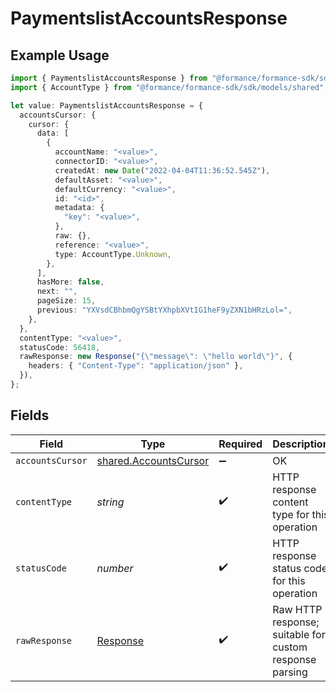 # PaymentslistAccountsResponse

## Example Usage

```typescript
import { PaymentslistAccountsResponse } from "@formance/formance-sdk/sdk/models/operations";
import { AccountType } from "@formance/formance-sdk/sdk/models/shared";

let value: PaymentslistAccountsResponse = {
  accountsCursor: {
    cursor: {
      data: [
        {
          accountName: "<value>",
          connectorID: "<value>",
          createdAt: new Date("2022-04-04T11:36:52.545Z"),
          defaultAsset: "<value>",
          defaultCurrency: "<value>",
          id: "<id>",
          metadata: {
            "key": "<value>",
          },
          raw: {},
          reference: "<value>",
          type: AccountType.Unknown,
        },
      ],
      hasMore: false,
      next: "",
      pageSize: 15,
      previous: "YXVsdCBhbmQgYSBtYXhpbXVtIG1heF9yZXN1bHRzLol=",
    },
  },
  contentType: "<value>",
  statusCode: 56418,
  rawResponse: new Response("{\"message\": \"hello world\"}", {
    headers: { "Content-Type": "application/json" },
  }),
};
```

## Fields

| Field                                                                 | Type                                                                  | Required                                                              | Description                                                           |
| --------------------------------------------------------------------- | --------------------------------------------------------------------- | --------------------------------------------------------------------- | --------------------------------------------------------------------- |
| `accountsCursor`                                                      | [shared.AccountsCursor](../../../sdk/models/shared/accountscursor.md) | :heavy_minus_sign:                                                    | OK                                                                    |
| `contentType`                                                         | *string*                                                              | :heavy_check_mark:                                                    | HTTP response content type for this operation                         |
| `statusCode`                                                          | *number*                                                              | :heavy_check_mark:                                                    | HTTP response status code for this operation                          |
| `rawResponse`                                                         | [Response](https://developer.mozilla.org/en-US/docs/Web/API/Response) | :heavy_check_mark:                                                    | Raw HTTP response; suitable for custom response parsing               |
